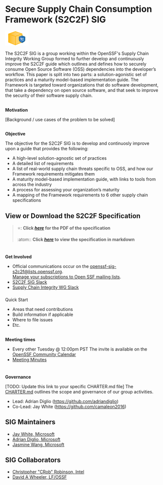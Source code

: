 # Secure Supply Chain Consumption Framework (S2C2F) SIG

<img alt="secure package icon" src="images/secure-package-icon.png" width=15%>

The S2C2F SIG is a group working within the OpenSSF's Supply Chain Integrity Working Group formed to further develop and continuously improve the S2C2F guide which outlines and defines how to securely consume Open Source Software (OSS) dependencies into the developer’s workflow. This paper is split into two parts: a solution-agonistic set of practices and a maturity model-based implementation guide. The Framework is targeted toward organizations that do software development, that take a dependency on open source software, and that seek to improve the security of their software supply chain.


## 
**Motivation**

[Background / use cases of the problem to be solved]


## 
**Objective**

The objective for the S2C2F SIG is to develop and continuosly improve upon a guide that provides the following:

* A high-level solution-agnostic set of practices 
* A detailed list of requirements 
* A list of real-world supply chain threats specific to OSS, and how our Framework requirements mitigates them 
* A maturity model-based implementation guide, with links to tools from across the industry 
* A process for assessing your organization’s maturity 
* A mapping of the Framework requirements to 6 other supply chain specifications 


## 
## View or Download the S2C2F Specification

> ⭐: **Click
> _[here](./specification/Secure_Supply_Chain_Consumption_Framework_(S2C2F)_Framework.pdf)_ for the PDF of the specification**
> 
> :atom:: **Click _[here](./specification/framework.md)_ to view the specification in markdown**

# 
**Get Involved**

*   Official communications occur on the [openssf-sig-s2c2f@lists.openssf.org](https://lists.openssf.org/g/openssf-sig-s2c2f).  \
[Manage your subscriptions to Open SSF mailing lists](https://lists.openssf.org/g/main/subgroups).
*   [S2C2F SIG Slack](https://openssf.slack.com/archives/C03THTH3RSM)
*   [Supply Chain Integrity WG Slack](https://openssf.slack.com/archives/C01A1MA7A1K)

### 
Quick Start

*   Areas that need contributions
*   Build information if applicable
*   Where to file issues
*   Etc.

## 
**Meeting times**

*   Every other Tuesday @ 12:00pm PST The invite is available on the [OpenSSF Community Calendar](https://calendar.google.com/calendar/u/0/r?cid=czYzdm9lZmhwNWk5cGZsdGI1cTY3bmdwZXNAZ3JvdXAuY2FsZW5kYXIuZ29vZ2xlLmNvbQ)
*   [Meeting Minutes](https://docs.google.com/document/d/10Q_VOvKsGaYJoK-5yJY4868mTkYZjEo-6xV6ghYS84k/edit?userstoinvite=isaach@google.com&actionButton=1#heading=h.1tv8gumsrtbf)

# 
**Governance**

[TODO: Update this link to your specific CHARTER.md file]
The [CHARTER.md](https://github.com/ossf/project-template/blob/main/CHARTER.md) outlines the scope and governance of our group activities.


*   Lead: Adrian Diglio (https://github.com/adriandiglio)
*   Co-Lead: Jay White (https://github.com/camaleon2016)

## SIG Maintainers
- [Jay White, Microsoft](https://github.com/camaleon2016)
- [Adrian Diglio, Microsoft](https://github.com/adriandiglio)
- [Jasmine Wang, Microsoft](https://github.com/jasminewang0)


## SIG Collaborators
- [Christopher "CRob" Robinson, Intel](https://github.com/SecurityCRob)
- [David A Wheeler, LF/OSSF](https://github.com/david-a-wheeler)

